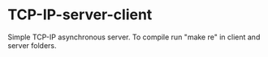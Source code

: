 # TCP-IP-server-client
Simple TCP-IP asynchronous server.
To compile run "make re" in client and server folders.
